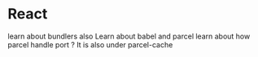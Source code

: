 # React
learn about bundlers also
Learn about babel and parcel 
learn about how parcel handle port ? It is also under parcel-cache

